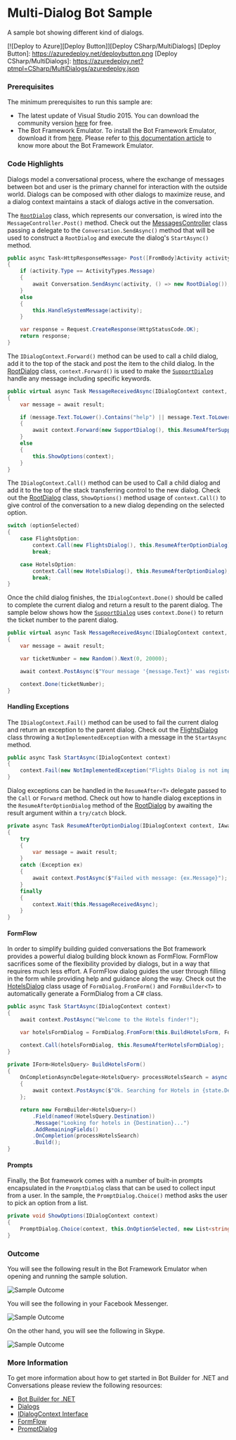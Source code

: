 # Multi-Dialog Bot Sample

A sample bot showing different kind of dialogs.

[![Deploy to Azure][Deploy Button]][Deploy CSharp/MultiDialogs]
[Deploy Button]: https://azuredeploy.net/deploybutton.png
[Deploy CSharp/MultiDialogs]: https://azuredeploy.net?ptmpl=CSharp/MultiDialogs/azuredeploy.json

### Prerequisites

The minimum prerequisites to run this sample are:
* The latest update of Visual Studio 2015. You can download the community version [here](http://www.visualstudio.com) for free.
* The Bot Framework Emulator. To install the Bot Framework Emulator, download it from [here](https://aka.ms/bf-bc-emulator). Please refer to [this documentation article](https://docs.botframework.com/en-us/csharp/builder/sdkreference/gettingstarted.html#emulator) to know more about the Bot Framework Emulator.

### Code Highlights

Dialogs model a conversational process, where the exchange of messages between bot and user is the primary channel for interaction with the outside world.
Dialogs can be composed with other dialogs to maximize reuse, and a dialog context maintains a stack of dialogs active in the conversation.

The [`RootDialog`](Dialogs/RootDialog.cs) class, which represents our conversation, is wired into the `MessageController.Post()` method. Check out the [MessagesController](Controllers/MessagesController.cs#L22) class passing a delegate to the `Conversation.SendAsync()` method that will be used to construct a `RootDialog` and execute the dialog's `StartAsync()` method.


````C#
public async Task<HttpResponseMessage> Post([FromBody]Activity activity)
{
    if (activity.Type == ActivityTypes.Message)
    {
        await Conversation.SendAsync(activity, () => new RootDialog());
    }
    else
    {
        this.HandleSystemMessage(activity);
    }

    var response = Request.CreateResponse(HttpStatusCode.OK);
    return response;
}
````

The `IDialogContext.Forward()` method can be used to call a child dialog, add it to the top of the stack and post the item to the child dialog. In the [RootDialog](Dialogs/RootDialog.cs#L28) class, `context.Forward()` is used to make the [`SupportDialog`](Dialogs/SupportDialog.cs) handle any message including specific keywords.


````C#
public virtual async Task MessageReceivedAsync(IDialogContext context, IAwaitable<IMessageActivity> result)
{
    var message = await result;

    if (message.Text.ToLower().Contains("help") || message.Text.ToLower().Contains("support") || message.Text.ToLower().Contains("problem"))
    {
        await context.Forward(new SupportDialog(), this.ResumeAfterSupportDialog, message, CancellationToken.None);
    }
    else
    {
        this.ShowOptions(context);
    }
}
````

The `IDialogContext.Call()` method can be used to Call a child dialog and add it to the top of the stack transferring control to the new dialog.
Check out the [RootDialog](Dialogs/RootDialog.cs#L47-L56) class, `ShowOptions()` method usage of `context.Call()` to give control of the conversation to a new dialog depending on the selected option.

````C#
switch (optionSelected)
{
    case FlightsOption:
        context.Call(new FlightsDialog(), this.ResumeAfterOptionDialog);
        break;

    case HotelsOption:
        context.Call(new HotelsDialog(), this.ResumeAfterOptionDialog);
        break;
}
````

Once the child dialog finishes, the `IDialogContext.Done()` should be called to complete the current dialog and return a result to the parent dialog. The sample below shows how the [`SupportDialog`](Dialogs/SupportDialog.cs#L24) uses `context.Done()` to return the ticket number to the parent dialog.

````C#
public virtual async Task MessageReceivedAsync(IDialogContext context, IAwaitable<IMessageActivity> result)
{
    var message = await result;

    var ticketNumber = new Random().Next(0, 20000);

    await context.PostAsync($"Your message '{message.Text}' was registered. Once we resolve it; we will get back to you.");

    context.Done(ticketNumber);
}
````

#### Handling Exceptions
The `IDialogContext.Fail()` method can be used to fail the current dialog and return an exception to the parent dialog. Check out the [FlightsDialog](Dialogs/FlightsDialog.cs#L11-L14) class throwing a `NotImplementedException` with a message in the `StartAsync` method.

````C#
public async Task StartAsync(IDialogContext context)
{
    context.Fail(new NotImplementedException("Flights Dialog is not implemented and is instead being used to show context.Fail"));
}
````

Dialog exceptions can be handled in the `ResumeAfter<T>` delegate passed to the `Call` or `Forward` method. Check out how to handle dialog exceptions in the `ResumeAfterOptionDialog` method of the [RootDialog](Dialogs/RootDialog.cs#L76-L83) by awaiting the result argument within a `try/catch` block.

````C#
private async Task ResumeAfterOptionDialog(IDialogContext context, IAwaitable<object> result)
{
    try
    {
        var message = await result;
    }
    catch (Exception ex)
    {
        await context.PostAsync($"Failed with message: {ex.Message}");
    }
    finally
    {
        context.Wait(this.MessageReceivedAsync);
    }
}
````

#### FormFlow
In order to simplify building guided conversations the Bot framework provides a powerful dialog building block known as FormFlow. FormFlow sacrifices some of the flexibility provided by dialogs, but in a way that requires much less effort. A FormFlow dialog guides the user through filling in the form while providing help and guidance along the way.
Check out the [HotelsDialog](Dialogs/HotelsDialog.cs#L19) class usage of `FormDialog.FromForm()` and `FormBuilder<T>` to automatically generate a FormDialog from a C# class.

````C#
public async Task StartAsync(IDialogContext context)
{
    await context.PostAsync("Welcome to the Hotels finder!");

    var hotelsFormDialog = FormDialog.FromForm(this.BuildHotelsForm, FormOptions.PromptInStart);

    context.Call(hotelsFormDialog, this.ResumeAfterHotelsFormDialog);
}

private IForm<HotelsQuery> BuildHotelsForm()
{
    OnCompletionAsyncDelegate<HotelsQuery> processHotelsSearch = async (context, state) =>
    {
        await context.PostAsync($"Ok. Searching for Hotels in {state.Destination} from {state.CheckIn.ToString("MM/dd")} to {state.CheckIn.AddDays(state.Nights).ToString("MM/dd")}...");
    };

    return new FormBuilder<HotelsQuery>()
        .Field(nameof(HotelsQuery.Destination))
        .Message("Looking for hotels in {Destination}...")
        .AddRemainingFields()
        .OnCompletion(processHotelsSearch)
        .Build();
}
````

#### Prompts
Finally, the Bot framework comes with a number of built-in prompts encapsulated in the `PromptDialog` class that can be used to collect input from a user. In the sample, the `PromptDialog.Choice()` method asks the user to pick an option from a list.

````C#
private void ShowOptions(IDialogContext context)
{
    PromptDialog.Choice(context, this.OnOptionSelected, new List<string>() { FlightsOption, HotelsOption }, "Are you looking for a flight or a hotel?", "Not a valid option", 3);
}
````


### Outcome

You will see the following result in the Bot Framework Emulator when opening and running the sample solution.

![Sample Outcome](images/outcome-emulator.png)

You will see the following in your Facebook Messenger.

![Sample Outcome](images/outcome-facebook.png)

On the other hand, you will see the following in Skype.

![Sample Outcome](images/outcome-skype.png)

### More Information

To get more information about how to get started in Bot Builder for .NET and Conversations please review the following resources:
* [Bot Builder for .NET](https://docs.botframework.com/en-us/csharp/builder/sdkreference/index.html)
* [Dialogs](https://docs.botframework.com/en-us/csharp/builder/sdkreference/dialogs.html)
* [IDialogContext Interface](https://docs.botframework.com/en-us/csharp/builder/sdkreference/d1/dc6/interface_microsoft_1_1_bot_1_1_builder_1_1_dialogs_1_1_i_dialog_context.html)
* [FormFlow](https://docs.botframework.com/en-us/csharp/builder/sdkreference/forms.html)
* [PromptDialog](https://docs.botframework.com/en-us/csharp/builder/sdkreference/d9/d03/class_microsoft_1_1_bot_1_1_builder_1_1_dialogs_1_1_prompt_dialog.html)
